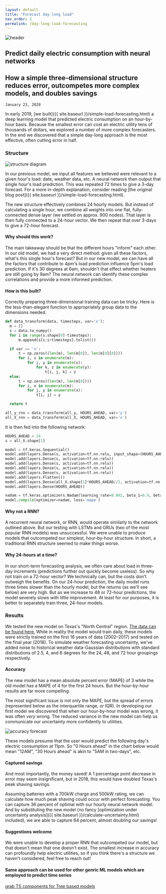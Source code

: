 ```yaml
---
layout: default
title: "Forecast day-long load"
nav_order: 2
permalink: /day-long-load-forecasting
---
```


![header](../img/headers/day-long-load-forecasting.png)

## Predict daily electric consumption with neural networks

## How a simple three-dimensional structure reduces error, outcompetes more complex models, and doubles savings

`January 23, 2020`

In early 2019, [we built]({{ site.baseurl }}/simple-load-forecasting.html) a deep learning model that predicted electric consumption on an hour-by-hour basis. Because the smallest error can cost an electric utility tens of thousands of dollars, we explored a number of more complex forecasters. In the end we discovered that a simple day-long approach is the most effective, often cutting error in half.

### Structure

![structure diagram](../img/td_pred_1.png)

In our previous model, we input all features we believed were relevant to a given hour's load: date, weather data, etc. A neural network then output that single hour's load prediction. This was repeated 72 times to give a 3-day forecast. For a more in-depth explanation, consider reading [the original blog post]({{ site.baseurl }}/simple-load-forecasting.html).

The new structure effectively combines 24 hourly models. But instead of calculating a single hour, we combine all weights into one flat, fully-connected dense layer (we settled on approx. 900 nodes). That layer is then fully connected to a 24-hour vector. We then repeat that over 3-days to give a 72-hour forecast.

#### Why should this work?

The main takeaway should be that the different hours "inform" each other. In our old model, we had a very direct method: given all these factors, what's this single hour's forecast? But in our new model, we can have all the factors that contribute to 4pm's load prediction influence 5pm's load prediction. If it's 30 degrees at 6am, shouldn't that effect whether heaters are still going by 9am? The neural network can identify these complex correlations and provide a more informed prediction.

#### How is this built?

Correctly preparing three-dimensional training data can be tricky. Here is the less-than-elegant function to appropriately group data to the dimensions needed.

```python
def data_transform(data, timesteps, var='x'):
  m = []
  s = data.to_numpy()
  for i in range(s.shape[0]-timesteps):
      m.append(s[i:i+timesteps].tolist())

  if var == 'x':
      t = np.zeros((len(m), len(m[0]), len(m[0][0])))
      for i, x in enumerate(m):
          for j, y in enumerate(x):
              for k, z in enumerate(y):
                  t[i, j, k] = z
  else:
      t = np.zeros((len(m), len(m[0])))
      for i, x in enumerate(m):
          for j, y in enumerate(x):
              t[i, j] = y

  return t

all_y_rnn = data_transform(all_y, HOURS_AHEAD, var='y')
all_X_rnn = data_transform(all_X, HOURS_AHEAD, var='x')
```

It is then fed into the following network:

```python
HOURS_AHEAD = 24
s = all_X.shape[1]

model = tf.keras.Sequential()
model.add(layers.Dense(s, activation=tf.nn.relu, input_shape=(HOURS_AHEAD, all_X.shape[1])))
model.add(layers.Dense(s, activation=tf.nn.relu))
model.add(layers.Dense(s, activation=tf.nn.relu))
model.add(layers.Dense(s, activation=tf.nn.relu))
model.add(layers.Dense(s, activation=tf.nn.relu))
model.add(layers.Flatten())
model.add(layers.Dense(all_X.shape[1]*HOURS_AHEAD//2, activation=tf.nn.relu))
model.add(layers.Dense(HOURS_AHEAD))

nadam = tf.keras.optimizers.Nadam(learning_rate=0.002, beta_1=0.9, beta_2=0.999)
model.compile(optimizer=nadam, loss='mape')
```

#### Why not a RNN?

A recurrent neural network, or RNN, would operate similarly to the network outlined above. But our testing with LSTMs and GRUs (two of the most popular RNN models) was unsuccessful. We were unable to produce models that outcompeted our simplest, hour-by-hour structure. In short, a traditional RNN structure seemed to make things worse.

#### Why 24-hours at a time?

In our short-term forecasting analysis, we often care about load in three-day increments (predictions further out quickly become useless). So why not train on a 72-hour vector? We technically can, but the costs don't outweigh the benefits. On our 24-hour prediction, the daily model runs three times slower than the hourly model, but the returns (as we'll see below) are very high. But as we increase to 48 or 72-hour predictions, the model severely slows with little improvement. At least for our purposes, it is better to separately train three, 24-hour models.

### Results

We tested the new model on Texas's "North Central" region. [The data can be found here.](https://github.com/kmcelwee/load-forecasting/tree/main/data) While in reality the model would train daily, these models were strictly trained on the first 16 years of data (2002–2017) and tested on the final year (2018). To simulate weather forecasting uncertainty, we've added noise to historical weather data-Gaussian distributions with standard distributions of 2.5, 4, and 6 degrees for the 24, 48, and 72 hour groupings respectively.

#### Accuracy

The new model has a mean absolute percent error (MAPE) of 3 while the old model has a MAPE of 4 for the first 24 hours. But the hour-by-hour results are far more compelling.

The most significant issue is not only the MAPE, but the spread of errors (represented below as the interquartile range, or IQR). In developing our first model we discovered that when our hour-by-hour model was wrong, it was often *very* wrong. The reduced variance in the new model can help us communicate our uncertainty more confidently to utilities.

![accuracy forecast](../img/td_pred_2.png)

These models presume that the user would predict the following day's electric consumption at 11pm. So "0 Hours ahead" in the chart below would mean "12AM", "30 Hours ahead" is akin to "5AM in two-days", etc.

#### Captured savings

And most importantly, the money saved! A 1 percentage point decrease in error may seem insignificant, but in 2018, this would have doubled Texas's peak shaving savings.

Assuming batteries with a 700kW charge and 500kW rating, we can calculate how much peak shaving could occur with perfect forecasting. You can capture 36 percent of optimal with our hourly neural network model. And by substituting the new model (no fancy [optimization under uncertainty analysis]({{ site.baseurl }}/calculate-uncertainty.html) included), we are able to capture 64 percent, almost doubling our savings!

#### Suggestions welcome

We were unable to develop a proper RNN that outcompeted our model, but that doesn't mean that one doesn't exist. The smallest increase in accuracy can profoundly help electric utilities, so if you think there's a structure we haven't considered, feel free to reach out!

#### Same approach can be used for other genric ML models which are employed to predict time series

[grab TS components for Tree based models](https://towardsdatascience.com/approaching-time-series-with-a-tree-based-model-87c6d1fb6603)

